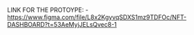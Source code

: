 LINK FOR THE PROTOYPE: - 
https://www.figma.com/file/L8x2KgyvqSDXS1mz9TDFOc/NFT-DASHBOARD?t=53AeMyjJELsQvec8-1
